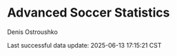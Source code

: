 # Advanced Soccer Statistics
Denis Ostroushko

<!-- gfm -->

Last successful data update: 2025-06-13 17:15:21 CST
